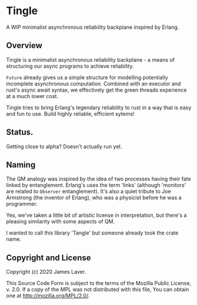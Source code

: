 # Tingle

A WIP minimalist asynchronous reliability backplane inspired by Erlang.

## Overview

Tingle is a minimalist asynchronous reliability backplane - a means of
structuring our async programs to achieve reliability. 

`Future` already gives us a simple structure for modelling potentially
incomplete asynchronous computation. Combined with an executor and
rust's async await syntax, we effectively get the green threads
experience at a much lower cost.

Tingle tries to bring Erlang's legendary reliability to rust in a way
that is easy and fun to use. Build highly reliable, efficient sytems!

## Status.

Getting close to alpha? Doesn't actually run yet.

<!-- ## Usage -->

<!-- Don't. But here's what it might look like when it works: -->

<!-- ```rust -->
<!-- use core::time::Duration; -->
<!-- use tingle::{Entanglement, Kind, Quantum}; -->
<!-- use piper::chan; -->

<!-- async fn root_supervisor(&mut q: Quantum) { -->
<!--   q.spawn(app_supervisor, Kind::Supervisor); -->
<!-- } -->

<!-- async fn app_supervisor(&mut q: Quantum) { -->
<!--   q.spawn_link(Kind::Supervisor); -->
<!-- } -->

<!-- fn main() { -->
<!--   tingle::run(root_supervisor) -->
<!-- } -->
<!-- ``` -->

<!-- ## Guide -->

<!-- Participating `Future`s ("quanta") are spawned onto an executor with a -->
<!-- `Quantum`, a handle into the backplane. Quanta may observe the -->
<!-- termination ("decoherence") of other quanta through a process known as -->
<!-- "entanglement". -->


<!-- It may observe the `Decoherence` of other Quanta when -->
<!-- they finish executing -->

<!-- A `Quantum` corresponds to an erlang process - a logical concurrent -->
<!-- thread of execution. It may `entangle` and `untangle` (undo -->
<!-- entanglement) with other quanta if it has their addresses to do -->
<!-- so. When the `Quantum` exits, it will notify all entangled quannta. -->

<!-- Under the hood, the set of interactions between two quanta are limited: -->

<!-- * request to entangle with the other -->
<!-- * request to untangle (undo entanglement) from the other -->
<!-- * request the other to exit -->
<!-- * notify the other of our exit -->

<!-- Processes may respond to exit notifications differently. The default -->
<!-- behaviour is to exit if the result is considered a failure (as -->
<!-- modelled by the simple `Superposition` trait, which is already -->
<!-- implemented for `Result`). -->

<!-- A `Supervisor` disables the default behaviour and applies a recovery -->
<!-- strategy, which may involve restarting other processes or in grave -->
<!-- circumstances, exiting itself (delegating to *its* supervisor the -->
<!-- responsibility for restarting it). -->

## Naming

The QM analogy was inspired by the idea of two processes having their
fate linked by entanglement. Erlang's uses the term 'links' (although
'monitors' are related to `Observer` entanglement). It's also a quiet
tribute to Joe Armstrong (the inventor of Erlang), who was a physicist
before he was a programmer.

Yes, we've taken a little bit of artistic license in interpretation,
but there's a pleasing similarity with some aspects of QM.

I wanted to call this library 'Tangle' but someone already took the
crate name.

## Copyright and License

Copyright (c) 2020 James Laver.

This Source Code Form is subject to the terms of the Mozilla Public
License, v. 2.0. If a copy of the MPL was not distributed with this
file, You can obtain one at http://mozilla.org/MPL/2.0/.
